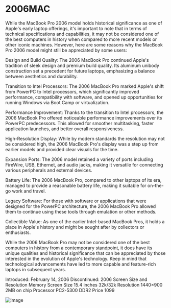 # 2006MAC

While the MacBook Pro 2006 model holds historical significance as one of Apple's early laptop offerings, it's important to note that in terms of technical specifications and capabilities, it may not be considered one of the best computers in history when compared to more recent models or other iconic machines. However, here are some reasons why the MacBook Pro 2006 model might still be appreciated by some users:

Design and Build Quality: The 2006 MacBook Pro continued Apple's tradition of sleek design and premium build quality. Its aluminum unibody construction set a precedent for future laptops, emphasizing a balance between aesthetics and durability.

Transition to Intel Processors: The 2006 MacBook Pro marked Apple's shift from PowerPC to Intel processors, which significantly improved performance, compatibility with software, and opened up opportunities for running Windows via Boot Camp or virtualization.

Performance Improvement: Thanks to the transition to Intel processors, the 2006 MacBook Pro offered noticeable performance improvements over its PowerPC predecessors. This allowed for smoother multitasking, faster application launches, and better overall responsiveness.

High-Resolution Display: While by modern standards the resolution may not be considered high, the 2006 MacBook Pro's display was a step up from earlier models and provided clear visuals for the time.

Expansion Ports: The 2006 model retained a variety of ports including FireWire, USB, Ethernet, and audio jacks, making it versatile for connecting various peripherals and external devices.

Battery Life: The 2006 MacBook Pro, compared to other laptops of its era, managed to provide a reasonable battery life, making it suitable for on-the-go work and travel.

Legacy Software: For those with software or applications that were designed for the PowerPC architecture, the 2006 MacBook Pro allowed them to continue using these tools through emulation or other methods.

Collectible Value: As one of the earlier Intel-based MacBook Pros, it holds a place in Apple's history and might be sought after by collectors or enthusiasts.

While the 2006 MacBook Pro may not be considered one of the best computers in history from a contemporary standpoint, it does have its unique qualities and historical significance that can be appreciated by those interested in the evolution of Apple's technology. Keep in mind that technological advancements have led to more capable and feature-rich laptops in subsequent years.

Introduced: February 14, 2006	Discontinued: 2006
Screen Size and Resolution	Memory
Screen Size	15.4 inches	32k/32k
Resolution	1440×900	2MB on chip
Processor	PC2-5300 DDR2
Price 1099

![image](https://github.com/Mick12342/2006MAC/assets/142872742/11c5a0b8-e21a-4cc0-89c3-ec396788fb25)
